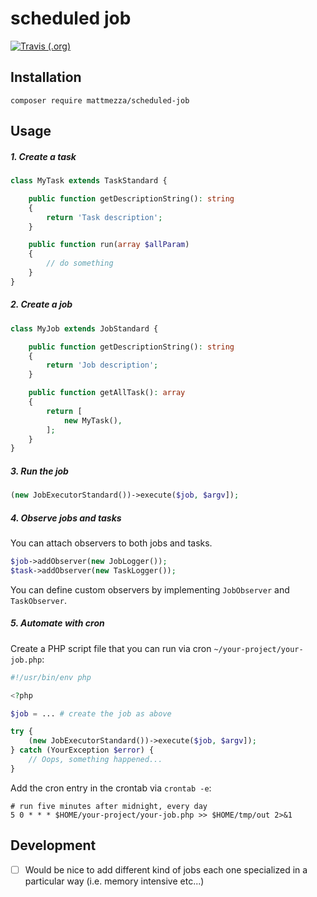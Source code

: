 scheduled job
=======

[![Travis (.org)](https://img.shields.io/travis/mattmezza/php-scheduled-job.svg)](https://github.com/mattmezza/php-scheduled-job)

## Installation

`composer require mattmezza/scheduled-job`

## Usage

##### 1. Create a task
```php
class MyTask extends TaskStandard {

    public function getDescriptionString(): string
    {
        return 'Task description';
    }

    public function run(array $allParam)
    {
        // do something
    }
}
```

##### 2. Create a job

```php
class MyJob extends JobStandard {

    public function getDescriptionString(): string
    {
        return 'Job description';
    }

    public function getAllTask(): array
    {
        return [
            new MyTask(),
        ];
    }
}
```

##### 3. Run the job

```php
(new JobExecutorStandard())->execute($job, $argv]);
```

##### 4. Observe jobs and tasks

You can attach observers to both jobs and tasks.

```php
$job->addObserver(new JobLogger());
$task->addObserver(new TaskLogger());
```

You can define custom observers by implementing `JobObserver` and `TaskObserver`.

##### 5. Automate with cron

Create a PHP script file that you can run via cron `~/your-project/your-job.php`:

```php
#!/usr/bin/env php

<?php

$job = ... # create the job as above

try {
    (new JobExecutorStandard())->execute($job, $argv]);
} catch (YourException $error) {
    // Oops, something happened...
}
```

Add the cron entry in the crontab via `crontab -e`:

```
# run five minutes after midnight, every day 
5 0 * * * $HOME/your-project/your-job.php >> $HOME/tmp/out 2>&1
```

## Development

- [ ] Would be nice to add different kind of jobs each one specialized in a particular way (i.e. memory intensive etc...)
